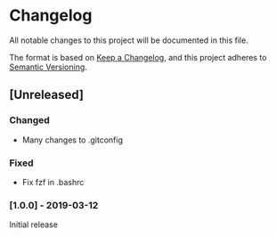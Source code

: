 # Changelog

All notable changes to this project will be documented in this file.

The format is based on [Keep a Changelog](https://keepachangelog.com/en/1.0.0/),
and this project adheres to [Semantic Versioning](https://semver.org/spec/v2.0.0.html).

## [Unreleased]

### Changed
* Many changes to .gitconfig

### Fixed

* Fix fzf in .bashrc

### [1.0.0] - 2019-03-12

Initial release
